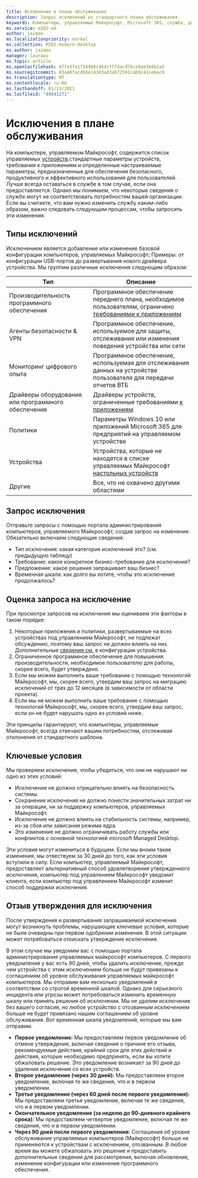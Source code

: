 ```yaml
---
title: Исключения в плане обслуживания
description: Запрос исключений из стандартного плана обслуживания
keywords: Компьютеры, управляемые Майкрософт, Microsoft 365, служба, документация
ms.service: m365-md
author: jaimeo
ms.localizationpriority: normal
ms.collection: M365-modern-desktop
ms.author: jaimeo
manager: laurawi
ms.topic: article
ms.openlocfilehash: 97fe3fe1734908c46dcfff4acd76ce9ae5b8b1a5
ms.sourcegitcommit: 83a40facd66e14343ad3ab72591cab9c41ce6ac0
ms.translationtype: MT
ms.contentlocale: ru-RU
ms.lasthandoff: 01/13/2021
ms.locfileid: "49841271"
---
```

# <a name="exceptions-to-the-service-plan"></a>Исключения в плане обслуживания

На компьютере, управляемом Майкрософт, содержится список управляемых [устройств,](device-policies.md)стандартные параметры устройств, требования к приложениям и определенные настраиваемые параметры, предназначенные для обеспечения безопасного, продуктивного и эффективного использования для пользователей. [](../working-with-managed-desktop/config-setting-overview.md) Лучше всегда оставаться в службе в том случае, если она предоставляется. Однако мы понимаем, что некоторые сведения о службе могут не соответствовать потребностям вашей организации. Если вы считаете, что вам нужно изменить службу каким-либо образом, важно следовать следующим процессам, чтобы запросить эти изменения.
 
## <a name="types-of-exceptions"></a>Типы исключений

Исключением является добавление или изменение базовой конфигурации компьютеров, управляемых Майкрософт; Примеры: от конфигурации USB-портов до развертывания нового драйвера устройства. Мы группим различные исключения следующим образом:

|Тип  |Описание  |
|---------|---------|
|Производительность программного обеспечения     |  Программное обеспечение переднего плана, необходимое пользователям, ограничено [требованиями к приложениям](mmd-app-requirements.md)       |
|Агенты безопасности & VPN     |  Программное обеспечение, используемое для защиты, отслеживания или изменения поведения устройства или сети       |
|Мониторинг цифрового опыта     |  Программное обеспечение, используемая для отслеживания данных на устройстве пользователя для передачи отчетов ВТБ       |
|Драйверы оборудования или программного обеспечения     |   Драйверы устройств, ограниченные требованиями [к приложениям](mmd-app-requirements.md)      |
|Политики     | Параметры Windows 10 или приложений Microsoft 365 для предприятий на управляемом устройстве        |
|Устройства     | Устройства, которые не находятся в списке управляемых Майкрософт [настольных устройств](device-list.md)        |
|Другие     |  Все, что не охвачено другими областями       |
 
## <a name="request-an-exception"></a>Запрос исключения

Отправьте запросы с помощью портала администрирования компьютеров, управляемого Майкрософт, создав запрос на изменение. Обязательно включаем следующие сведения:

-   Тип исключения: какая категория исключений это? (см. предыдущую таблицу)
-   Требование: какое конкретное бизнес-требование для исключения?
-   Предложение: какое решение запрашивает ваш бизнес?
-   Временная шкала: как долго вы хотите, чтобы это исключение продолжалось? 

## <a name="how-we-assess-an-exception-request"></a>Оценка запроса на исключение

При просмотре запросов на исключения мы оцениваем эти факторы в таком порядке:
 
1.  Некоторые приложения и политики, развертываемые на всех устройствах под управлением Майкрософт, не подлежат обсуждению, поэтому ваш запрос не должен влиять на них. Дополнительные [сведения см.](device-policies.md) в конфигурации устройства.
2.  Ограниченное программное обеспечение для повышения производительности, необходимое пользователю для работы, скорее всего, будет утверждено. 
3.  Если мы можем выполнить ваше требование с помощью технологий Майкрософт, мы, скорее всего, утвердим ваш запрос на миграцию исключений от трех до 12 месяцев (в зависимости от области проекта).
4.  Если мы не можем выполнить ваше требование с помощью технологий Майкрософт, мы, скорее всего, утвердим ваш запрос, если он не будет нарушать одно из условий ниже.  

Эти принципы гарантируют, что компьютеры, управляемые Майкрософт, всегда отвечают вашим потребностям, отслеживая отклонения от стандартного шаблона. 

## <a name="key-conditions"></a>Ключевые условия

Мы проверяем исключения, чтобы убедиться, что они не нарушают ни одно из этих условий:

-   Исключение не должно отрицательно влиять на безопасность системы. 
-   Сохранение исключения не должно понести значительных затрат ни за операции, ни за поддержку компьютеров, управляемых Майкрософт.
-   Исключение не должно влиять на стабильность системы, например, из-за сбоя или зависания режима ядра.
-   Это изменение не должно ограничивать работу службы или конфликтов с основной технологией microsoft Managed Desktop.

Эти условия могут измениться в будущем. Если мы вноим такие изменения, мы отвествуем за 30 дней до того, как эти условия вступили в силу.  Если компьютер, управляемый Майкрософт, предоставляет альтернативный способ удовлетворения утвержденного исключения, компьютер под управлением Майкрософт уведомит клиента, если компьютер под управлением Майкрософт изменит способ поддержки исключения. 

## <a name="revoking-approval-for-an-exception"></a>Отзыв утверждения для исключения

После утверждения и развертывания запрашиваемой исключения могут возникнуть проблемы, нарушающие ключевые условия, которые не были очевидны при первом одобрении изменения. В этой ситуации может потребоваться отоискать утверждение исключения.
 
В этом случае мы уведомим вас с помощью портала администрирования управляемых майкрософт компьютеров. С первого уведомления у вас есть 90 дней, чтобы удалить исключение, прежде чем устройства с этим исключением больше не будут привязаны к соглашениям об уровне обслуживания управляемых майкрософт компьютеров. Мы отправим вам несколько уведомлений в соответствии со строгой временной шкалой. Однако для серьезного инцидента или угрозы может потребоваться изменить временную шкалу или принять решения об исключении. Мы не *удалим* исключение без вашего согласия, но любое устройство с отозванным исключением больше не будет привязано нашим соглашением об уровне обслуживания. Вот временная шкала уведомлений, которые мы вам отправим:

- **Первое уведомление:** Мы предоставляем первое уведомление об отмене утверждения, включая сведения о причине его отзыва, рекомендуемые действия, крайний срок для этих действий и действия, которые необходимо предпринять, если вы хотите обжаловать решение. Это уведомление возникает за 90 дней до удаления исключения со всех устройств. 
- **Второе уведомление (через 30 дней):** Мы предоставляем второе уведомление, включая те же сведения, что и в первом уведомлении. 
- **Третье уведомление (через 60 дней после первого уведомления):** Мы предоставляем третье уведомление, включая те же сведения, что и в первом уведомлении. 
- **Окончательное уведомление (за неделю до 90-дневного крайнего срока):** Мы предоставляем четвертое уведомление, включая те же сведения, что и в первом уведомлении.
- **Через 90 дней после первого уведомления:** Соглашения об уровне обслуживания управляемых компьютеров (Майкрософт) больше не применяются к устройствам с исключением, отозванным. В любое время вы можете обжаловать это решение и предоставить дополнительные сведения для рассмотрения, включая обновление, изменение конфигурации или изменение программного обеспечения. 


